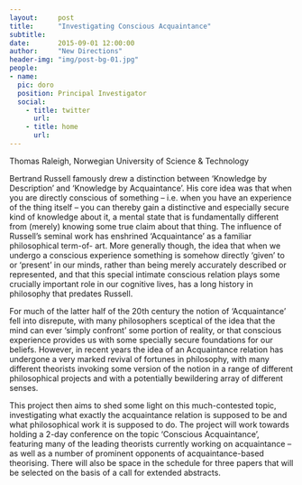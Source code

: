 ```yaml
---
layout:     post
title:      "Investigating Conscious Acquaintance"
subtitle:   
date:       2015-09-01 12:00:00
author:     "New Directions"
header-img: "img/post-bg-01.jpg"
people:
- name: 
  pic: doro
  position: Principal Investigator
  social:
    - title: twitter
      url: 
    - title: home
      url: 
---
```


Thomas Raleigh, Norwegian University of Science & Technology

Bertrand Russell famously drew a distinction between ‘Knowledge by Description’ and ‘Knowledge by Acquaintance’. His core idea was that when you are directly conscious of something – i.e. when you have an experience of the thing itself – you can thereby gain a distinctive and especially secure kind of knowledge about it, a mental state that is fundamentally different from (merely) knowing some true claim about that thing. The influence of Russell’s seminal work has enshrined ‘Acquaintance’ as a familiar philosophical term-of- art. More generally though, the idea that when we undergo a conscious experience something is somehow directly ‘given’ to or ‘present’ in our minds, rather than being merely accurately described or represented, and that this special intimate conscious relation plays some crucially important role in our cognitive lives, has a long history in philosophy that predates Russell.

For much of the latter half of the 20th century the notion of ‘Acquaintance’ fell into disrepute, with many philosophers sceptical of the idea that the mind can ever ‘simply confront’ some portion of reality, or that conscious experience provides us with some specially secure foundations for our beliefs. However, in recent years the idea of an Acquaintance relation has undergone a very marked revival of fortunes in philosophy, with many different theorists invoking some version of the notion in a range of different philosophical projects and with a potentially bewildering array of different senses.

This project then aims to shed some light on this much-contested topic, investigating what exactly the acquaintance relation is supposed to be and what philosophical work it is supposed to do. The project will work towards holding a 2-day conference on the topic ‘Conscious Acquaintance’, featuring many of the leading theorists currently working on acquaintance – as well as a number of prominent opponents of acquaintance-based theorising. There will also be space in the schedule for three papers that will be selected on the basis of a call for extended abstracts.
